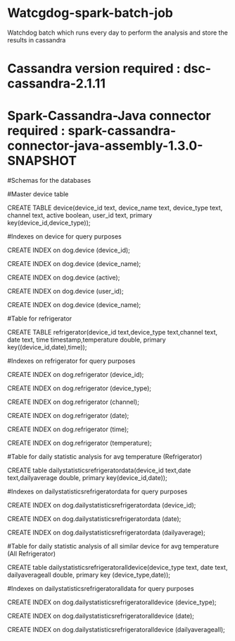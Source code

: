 # Watcgdog-spark-batch-job
Watchdog batch which runs every day to perform the analysis and store the results in cassandra
# Cassandra version required : dsc-cassandra-2.1.11
# Spark-Cassandra-Java connector required : spark-cassandra-connector-java-assembly-1.3.0-SNAPSHOT

#Schemas for the databases

#Master device table 


CREATE TABLE device(device_id text, device_name text, device_type text, channel text, active boolean, user_id text, primary key(device_id,device_type));

#Indexes on device for query purposes


CREATE INDEX on dog.device (device_id);


CREATE INDEX on dog.device (device_name);


CREATE INDEX on dog.device (active);


CREATE INDEX on dog.device (user_id);


CREATE INDEX on dog.device (device_name);

#Table for refrigerator


CREATE TABLE refrigerator(device_id text,device_type text,channel text, date text, time timestamp,temperature double, primary key((device_id,date),time));

#Indexes on refrigerator for query purposes


CREATE INDEX on dog.refrigerator (device_id);


CREATE INDEX on dog.refrigerator (device_type);


CREATE INDEX on dog.refrigerator (channel);


CREATE INDEX on dog.refrigerator (date);


CREATE INDEX on dog.refrigerator (time);


CREATE INDEX on dog.refrigerator (temperature);


#Table for daily statistic analysis for avg temperature (Refrigerator)


CREATE table dailystatisticsrefrigeratordata(device_id text,date text,dailyaverage double, primary key(device_id,date));

#Indexes on dailystatisticsrefrigeratordata for query purposes


CREATE INDEX on dog.dailystatisticsrefrigeratordata (device_id);


CREATE INDEX on dog.dailystatisticsrefrigeratordata (date);


CREATE INDEX on dog.dailystatisticsrefrigeratordata (dailyaverage);


#Table for daily statistic analysis of all similar device for avg temperature (All Refrigerator)


CREATE table dailystatisticsrefrigeratoralldevice(device_type text, date text, dailyaverageall double, primary key (device_type,date));

#Indexes on dailystatisticsrefrigeratoralldata for query purposes


CREATE INDEX on dog.dailystatisticsrefrigeratoralldevice (device_type);


CREATE INDEX on dog.dailystatisticsrefrigeratoralldevice (date);


CREATE INDEX on dog.dailystatisticsrefrigeratoralldevice (dailyaverageall);
